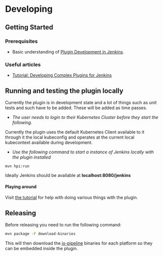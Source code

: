 # Developing

## Getting Started

### Prerequisites
- Basic understanding of [Plugin Development in Jenkins](https://www.jenkins.io/doc/developer/plugin-development/).

### Useful articles
- [Tutorial: Developing Complex Plugins for Jenkins](https://medium.com/velotio-perspectives/tutorial-developing-complex-plugins-for-jenkins-a34c0f979ca4) 

## Running and testing the plugin locally

Currently the plugin is in development state and a lot of things such as unit tests and such have to be added. These will be added as time passes.


- _The user needs to login to their Kubernetes Cluster before they start the following._

Currently the plugin uses the default Kubernetes Client available to it through it the local kubeconfig and operates at the current local kubecontext available during development. 

- _Use the following command to start a instance of Jenkins locally with the plugin installed_
```
mvn hpi:run
```

Ideally Jenkins should be available at **localhost:8080/jenkins**

#### Playing around
Visit [the tutorial](docs/tutorial.md) for help with doing various things with the plugin.


## Releasing

Before releasing you need to run the following command:

```bash 
mvn package -P download-binaries
```

This will then download the [jx-pipeline](https://github.com/jenkins-x/jx-pipeline/releases) binaries for each platform so they can be embedded inside the plugin.